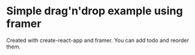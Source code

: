 # Simple drag'n'drop example using framer

Created with create-react-app and framer. You can add todo and reorder them.
